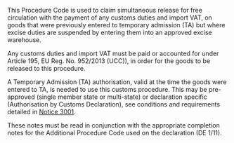 This Procedure Code is used to claim simultaneous release for free circulation with the payment of any customs duties and import VAT, on goods that were previously entered to temporary admission (TA) but where excise duties are suspended by entering them into an approved excise warehouse.

Any customs duties and import VAT must be paid or accounted for under Article 195, EU Reg. No. 952/2013 (UCC)), in order for the goods to be released to this procedure.

A Temporary Admission (TA) authorisation, valid at the time the goods were entered to TA, is needed to use this customs procedure. This may be pre-approved (single member state or multi-state) or declaration specific (Authorisation by Customs Declaration), see conditions and requirements detailed in [Notice 3001](https://www.gov.uk/government/publications/notice-3001-special-procedures-for-the-union-customs-code).

These notes must be read in conjunction with the appropriate completion notes for the Additional Procedure Code used on the declaration (DE 1/11).